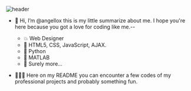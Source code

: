 ![header](https://capsule-render.vercel.app/api?type=wave&color=gradient&height=300&section=header&text=angellox_o&fontSize=90)

- 👋 Hi, I’m @angellox this is my little summarize about me. I hope you're here because you got a love for coding like me.-- 
  - 💥 Web Designer
  - 👅 HTML5, CSS, JavaScript, AJAX.
  - 🐍 Python
  - 🐐 MATLAB
  - 🌝 Surely more...
  
- 🔔🔔🔔 Here on my README you can encounter a few codes of my professional projects and probably something fun. 

<!---
angellox/angellox is a ✨ special ✨ repository because its `README.md` (this file) appears on your GitHub profile.
You can click the Preview link to take a look at your changes.
--->

